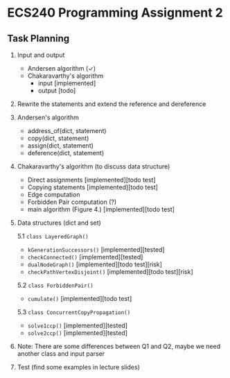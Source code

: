# ECS240 Programming Assignment 2

## Task Planning
1. Input and output 
    - Andersen algorithm ($\checkmark$)
    - Chakaravarthy's algorithm
        - input [implemented]
        - output [todo]
2. Rewrite the statements and extend the reference and dereference
3. Andersen's algorithm
    - address_of(dict, statement)
    - copy(dict, statement)
    - assign(dict, statement)
    - deference(dict, statement)
4. Chakaravarthy's algorithm (to discuss data structure)
    - Direct assignments [implemented][todo test]
    - Copying statements [implemented][todo test]
    - Edge computation
    - Forbidden Pair computation (?)
    - main algorithm (Figure 4.) [implemented][todo test]

5. Data structures (dict and set)

    5.1 `class LayeredGraph()` 
    - `kGenerationSuccessors()` [implemented][tested]
    - `checkConnected()` [implemented][tested]
    - `dualNodeGraph()` [implemented][todo test][risk]
    - `checkPathVertexDisjoint()` [implemented][todo test][risk]

    5.2 `class ForbiddenPair()`
    - `cumulate()` [implemented][todo test]
    
    5.3 `class ConcurrentCopyPropagation()`

    - `solve1ccp()` [implemented][tested]
    - `solve2ccp()` [implemented][tested]
6. Note: There are some differences between Q1 and Q2, maybe we need another class and input parser
7. Test (find some examples in lecture slides)

